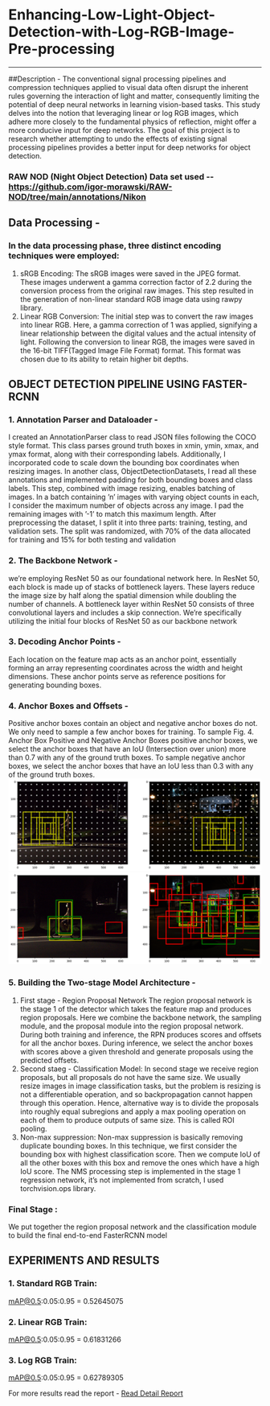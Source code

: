 # Enhancing-Low-Light-Object-Detection-with-Log-RGB-Image-Pre-processing
-------------------------------------------------------------------------------------------------------------------------------------------------------
##Description - 
The conventional signal processing pipelines and compression techniques applied to visual data often disrupt the inherent rules governing the interaction of light and matter, consequently limiting the potential of deep neural networks in learning vision-based tasks. This study delves into the notion that leveraging linear or log RGB images, which adhere more closely to the fundamental physics of reflection, might offer a more conducive input for deep networks. The goal of this project is to research whether attempting to undo the effects of existing signal processing pipelines provides a better input for deep networks for object detection.


### RAW NOD (Night Object Detection) Data set used -- https://github.com/igor-morawski/RAW-NOD/tree/main/annotations/Nikon

## Data Processing - 
### In the data processing phase, three distinct encoding techniques were employed:
1. sRGB Encoding: The sRGB images were saved in the JPEG format. These images underwent a gamma correction factor of 2.2 during the conversion process from the original raw images. This step resulted in the generation of non-linear standard RGB image data using
rawpy library.
2. Linear RGB Conversion: The initial step was to convert the raw images into linear RGB. Here, a gamma correction of 1 was applied, signifying a linear relationship between the digital values and the actual intensity of light. Following the conversion to linear RGB, the images were saved in the 16-bit TIFF(Tagged Image File Format) format. This format was chosen due to its ability to retain higher bit depths.

## OBJECT DETECTION PIPELINE USING FASTER-RCNN
### 1. Annotation Parser and Dataloader -
I created an AnnotationParser class to read JSON files following the COCO style format. This class parses ground truth boxes in xmin, ymin, xmax, and ymax format, along with their corresponding labels. Additionally, I incorporated code to scale down the bounding box coordinates when resizing images. In another class, ObjectDetectionDatasets, I read all these annotations and implemented padding for both bounding boxes and class labels. This step, combined with image resizing, enables batching of images. In a batch containing ’n’ images with varying object counts in each, I consider the maximum number of objects across any image. I pad the remaining images with ’-1’ to match this maximum length. After preprocessing the dataset, I split it into three parts: training, testing, and validation sets. The split was randomized, with 70% of the data allocated for training and 15% for both testing and validation

### 2. The Backbone Network -
we’re employing ResNet 50 as our foundational network here. In ResNet 50, each block is made up of stacks of bottleneck layers. These layers reduce the image size by half along the spatial dimension while doubling the number of channels. A bottleneck layer within ResNet 50 consists of three convolutional layers and includes a skip connection. We’re specifically utilizing the initial four blocks of ResNet 50 as our backbone network

### 3. Decoding Anchor Points -
Each location on the feature map acts as an anchor point, essentially forming an array representing coordinates across the width and height dimensions. These anchor points serve as reference positions for generating bounding boxes.

### 4. Anchor Boxes and Offsets -
Positive anchor boxes contain an object and negative anchor boxes do not. We only need to sample a few anchor boxes for training. To sample Fig. 4. Anchor Box Positive and Negative Anchor Boxes positive anchor boxes, we select the anchor boxes that have an IoU (Intersection over union) more than 0.7 with any of the ground truth boxes. To sample negative anchor boxes, we select the anchor boxes that have an IoU less than 0.3 with any of the ground truth boxes.
![ Anchor Box](https://github.com/ravina01/Enhancing-Low-Light-Object-Detection-with-Log-RGB-Image-Pre-processing/blob/main/Assets/Images%20In%20the%20report/anchor_boxes.png)
![Positive and Negative Anchor Boxes](https://github.com/ravina01/Enhancing-Low-Light-Object-Detection-with-Log-RGB-Image-Pre-processing/blob/main/Assets/Images%20In%20the%20report/pos_neg_anchor_box.png)


### 5. Building the Two-stage Model Architecture -
1. First stage - Region Proposal Network The region proposal network is the stage 1 of the detector which takes the feature map and produces region proposals. Here we combine the backbone network, the sampling module, and the proposal module into the region proposal network. During both training and inference, the RPN produces scores and offsets for all the anchor boxes. During inference, we select the anchor boxes with scores above a given threshold and generate proposals using the predicted offsets.
2. Second staeg - Classification Model: In second stage we receive region proposals, but all proposals do not have the same size. We usually resize images in image classification tasks, but the problem is resizing is not a differentiable operation, and so backpropagation cannot happen through this operation. Hence, alternative way is to divide the proposals into roughly equal subregions and apply a max pooling operation on each of them to produce outputs of same size. This is called ROI pooling.
3. Non-max suppression: Non-max suppression is basically removing duplicate bounding boxes. In this technique, we first consider the bounding box with highest classification score. Then we compute IoU of all the other boxes with this box and remove the ones which have a high IoU score. The NMS processing step is implemented in the stage 1 regression network, it’s not implemented from scratch, I used torchvision.ops library.

### Final Stage :
We put together the region proposal network and the classification module to build the final end-to-end FasterRCNN model

## EXPERIMENTS AND RESULTS
### 1. Standard RGB Train:
mAP@0.5:0.05:0.95 = 0.52645075
### 2. Linear RGB Train:
mAP@0.5:0.05:0.95 = 0.61831266
### 3. Log RGB Train:
mAP@0.5:0.05:0.95 = 0.62789305

For more results read the report - [Read Detail Report](https://github.com/ravina01/Enhancing-Low-Light-Object-Detection-with-Log-RGB-Image-Pre-processing/blob/main/Enhancing_Low_Light_Object_Detection_with_Log_RGB_Image_Pre_processing.pdf)

